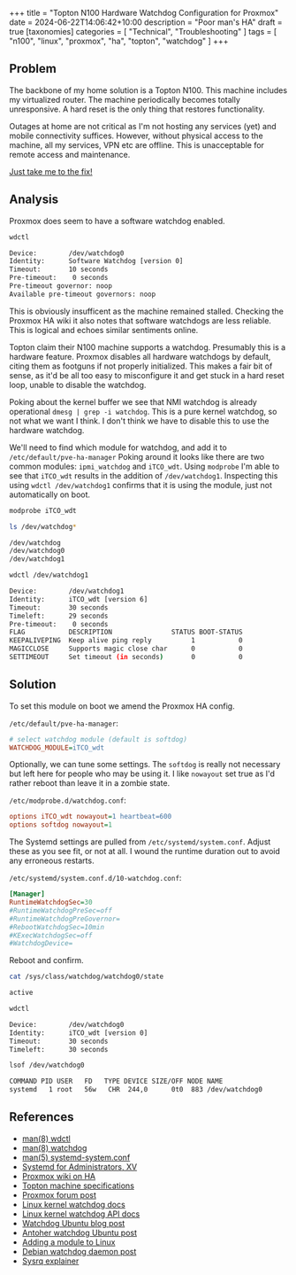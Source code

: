 +++
title = "Topton N100 Hardware Watchdog Configuration for Proxmox"
date = 2024-06-22T14:06:42+10:00
description = "Poor man's HA"
draft = true
[taxonomies]
categories = [ "Technical", "Troubleshooting" ]
tags = [ "n100", "linux", "proxmox", "ha", "topton", "watchdog" ]
+++

## Problem

The backbone of my home solution is a Topton N100.
This machine includes my virtualized router.
The machine periodically becomes totally unresponsive.
A hard reset is the only thing that restores functionality.

Outages at home are not critical as I'm not hosting any services (yet) and mobile connectivity suffices.
However, without physical access to the machine, all my services, VPN etc are offline.
This is unacceptable for remote access and maintenance.

[Just take me to the fix!](#solution)

## Analysis

Proxmox does seem to have a software watchdog enabled.

```bash
wdctl

Device:        /dev/watchdog0
Identity:      Software Watchdog [version 0]
Timeout:       10 seconds
Pre-timeout:    0 seconds
Pre-timeout governor: noop
Available pre-timeout governors: noop
```

This is obviously insufficent as the machine remained stalled.
Checking the Proxmox HA wiki it also notes that software watchdogs are less reliable.
This is logical and echoes similar sentiments online.

Topton claim their N100 machine supports a watchdog.
Presumably this is a hardware feature.
Proxmox disables all hardware watchdogs by default, citing them as footguns if not properly initialized.
This makes a fair bit of sense, as it'd be all too easy to misconfigure it and get stuck in a hard reset loop, unable to disable the watchdog.

Poking about the kernel buffer we see that NMI watchdog is already operational `dmesg | grep -i watchdog`.
This is a pure kernel watchdog, so not what we want I think.
I don't think we have to disable this to use the hardware watchdog.

We'll need to find which module for watchdog, and add it to `/etc/default/pve-ha-manager`
Poking around it looks like there are two common modules: `ipmi_watchdog` and `iTCO_wdt`.
Using `modprobe` I'm able to see that `iTCO_wdt` results in the addition of `/dev/watchdog1`.
Inspecting this using `wdctl /dev/watchdog1` confirms that it is using the module, just not automatically on boot.

```bash
modprobe iTCO_wdt

ls /dev/watchdog*

/dev/watchdog
/dev/watchdog0
/dev/watchdog1

wdctl /dev/watchdog1

Device:        /dev/watchdog1
Identity:      iTCO_wdt [version 6]
Timeout:       30 seconds
Timeleft:      29 seconds
Pre-timeout:    0 seconds
FLAG           DESCRIPTION               STATUS BOOT-STATUS
KEEPALIVEPING  Keep alive ping reply          1           0
MAGICCLOSE     Supports magic close char      0           0
SETTIMEOUT     Set timeout (in seconds)       0           0

```

## Solution

To set this module on boot we amend the Proxmox HA config.

`/etc/default/pve-ha-manager`:

```ini
# select watchdog module (default is softdog)
WATCHDOG_MODULE=iTCO_wdt
```

Optionally, we can tune some settings.
The `softdog` is really not necessary but left here for people who may be using it.
I like `nowayout` set true as I'd rather reboot than leave it in a zombie state.

`/etc/modprobe.d/watchdog.conf`:

```ini
options iTCO_wdt nowayout=1 heartbeat=600
options softdog nowayout=1
```

The Systemd settings are pulled from `/etc/systemd/system.conf`.
Adjust these as you see fit, or not at all.
I wound the runtime duration out to avoid any erroneous restarts.

`/etc/systemd/system.conf.d/10-watchdog.conf`:

```ini
[Manager]
RuntimeWatchdogSec=30
#RuntimeWatchdogPreSec=off
#RuntimeWatchdogPreGovernor=
#RebootWatchdogSec=10min
#KExecWatchdogSec=off
#WatchdogDevice=
```

Reboot and confirm.

```bash
cat /sys/class/watchdog/watchdog0/state

active

wdctl

Device:        /dev/watchdog0
Identity:      iTCO_wdt [version 0]
Timeout:       30 seconds
Timeleft:      30 seconds

lsof /dev/watchdog0

COMMAND PID USER   FD   TYPE DEVICE SIZE/OFF NODE NAME
systemd   1 root   56w   CHR  244,0      0t0  883 /dev/watchdog0
```

## References

- [man(8) wdctl](https://www.man7.org/linux/man-pages/man8/wdctl.8.html)
- [man(8) watchdog](https://linux.die.net/man/8/watchdog)
- [man(5) systemd-system.conf](https://www.man7.org/linux/man-pages/man5/systemd-system.conf.5.html)
- [Systemd for Administrators, XV](https://0pointer.de/blog/projects/watchdog.html)
- [Proxmox wiki on HA](https://pve.proxmox.com/wiki/High_Availability)
- [Topton machine specifications](https://www.toptonpc.com/product/12th-gen-alder-lake-2-5g-soft-router-intei-i7-1265u/)
- [Proxmox forum post](https://forum.proxmox.com/threads/howto-setup-watchdog.54582/)
- [Linux kernel watchdog docs](https://www.kernel.org/doc/html/latest/admin-guide/lockup-watchdogs.html)
- [Linux kernel watchdog API docs](https://www.kernel.org/doc/html/latest/watchdog/watchdog-api.html)
- [Watchdog Ubuntu blog post](https://blog.heckel.io/2020/10/08/reliably-rebooting-ubuntu-using-watchdogs/)
- [Antoher watchdog Ubuntu post](http://www.madore.org/~david/linux/iTCO-wdt-test.html)
- [Adding a module to Linux](https://www.cyberciti.biz/faq/add-remove-list-linux-kernel-modules/)
- [Debian watchdog daemon post](https://unix.stackexchange.com/questions/64057/how-to-correctly-configure-debian-watchdog-daemon-for-bios-watch-dog)
- [Sysrq explainer](https://ngelinux.com/what-is-proc-sysrq-trigger-in-linux-and-how-to-use-sysrq-kernel-feature/)
